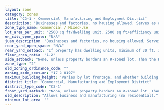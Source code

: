 ```yaml
---
layout: zone
category: zones
title: "C3-1 - Commercial, Manufacturing and Employment District"
description: "Businesses and factories, no housing allowed. Serves as a buffer between manufacturing and residential/commercial districts."
zone_type_name: Commercial / Mixed-Use
lot_area_per_unit: "2500 sq ft/dwelling unit, 2500 sq ft/efficiency unit, no SRO units allowed"
on_site_open_space: "N/A"
juan_description: "Businesses and factories, no housing allowed. Serves as a buffer between manufacturing and residential/commercial districts."
rear_yard_open_space: "N/A"
rear_yard_setback: "If property has dwelling units, minimum of 30 ft. If its rear property line borders the side property line of an R-zoned lot, the rear setback must equal the side setback of the R-zoned lot. If rear line borders the R lot&#39;s rear line, setback must be at least 16 ft."
floor_area_ratio: "1.2"
side_setback: "None, unless property borders an R-zoned lot. Then the R lot&#39;s front setback applies."
zone_type: "2"
old_zoning_ordinance_code: ""
zoning_code_section: "17-3-0107"
maximum_building_height: "Varies by lot frontage, and whether building has ground-floor commercial space. (See 17-3-0408)"
district_title: "Commercial, Manufacturing and Employment District"
district_type_code: "C3-1"
front_yard_setback: "None, unless property borders an R-zoned lot. Then the front setback must be at least 50% of the R lot&#39;s front setback. (See 17-3-0404.)"
old_description: "Allows business and manufacturing (no residential)."
minimum_lot_area: ""
---
```

